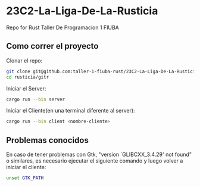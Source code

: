 # 23C2-La-Liga-De-La-Rusticia
Repo for Rust Taller De Programacion 1 FIUBA

## Como correr el proyecto
Clonar el repo:
```bash
git clone git@github.com:taller-1-fiuba-rust/23C2-La-Liga-De-La-Rusticia.git rusticia
cd rusticia/gitr
```
Iniciar el Server:
```bash
cargo run --bin server
```

Iniciar el Cliente(en una terminal diferente al server):
```bash
cargo run --bin client <nombre-cliente>
```

## Problemas conocidos
En caso de tener problemas con Gtk, "version `GLIBCXX_3.4.29' not found" 
o similares, es  necesario ejecutar el siguiente comando 
y luego volver a iniciar el cliente:
```bash
unset GTK_PATH
```
